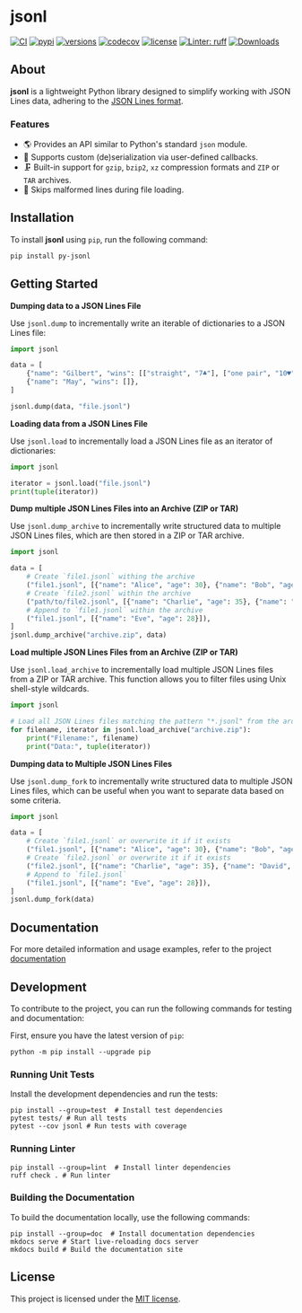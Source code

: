 # jsonl

[![CI](https://github.com/rmoralespp/jsonl/workflows/CI/badge.svg)](https://github.com/rmoralespp/jsonl/actions?query=event%3Arelease+workflow%3ACI)
[![pypi](https://img.shields.io/pypi/v/py-jsonl.svg)](https://pypi.python.org/pypi/py-jsonl)
[![versions](https://img.shields.io/pypi/pyversions/py-jsonl.svg)](https://github.com/rmoralespp/jsonl)
[![codecov](https://codecov.io/gh/rmoralespp/jsonl/branch/main/graph/badge.svg)](https://app.codecov.io/gh/rmoralespp/jsonl)
[![license](https://img.shields.io/github/license/rmoralespp/jsonl.svg)](https://github.com/rmoralespp/jsonl/blob/main/LICENSE)
[![Linter: ruff](https://img.shields.io/badge/linter-_ruff-orange)](https://github.com/charliermarsh/ruff)
[![Downloads](https://pepy.tech/badge/py-jsonl)](https://pepy.tech/project/py-jsonl)

## About

**jsonl** is a lightweight Python library designed to simplify working with JSON Lines data, adhering to
the [JSON Lines format](https://jsonlines.org/).

### Features

- 🌎 Provides an API similar to Python's standard `json` module.
- 🚀 Supports custom (de)serialization via user-defined callbacks.
- 🗜️ Built-in support for `gzip`, `bzip2`, `xz` compression formats and `ZIP` or `TAR` archives.
- 🔧 Skips malformed lines during file loading.

## Installation

To install **jsonl** using `pip`, run the following command:

```bash
pip install py-jsonl
```

## Getting Started

**Dumping data to a JSON Lines File**

Use `jsonl.dump` to incrementally write an iterable of dictionaries to a JSON Lines file:

```python
import jsonl

data = [
    {"name": "Gilbert", "wins": [["straight", "7♣"], ["one pair", "10♥"]]},
    {"name": "May", "wins": []},
]

jsonl.dump(data, "file.jsonl")
```

**Loading data from a JSON Lines File**

Use `jsonl.load` to incrementally load a JSON Lines file as an iterator of dictionaries:

```python
import jsonl

iterator = jsonl.load("file.jsonl")
print(tuple(iterator))
```

**Dump multiple JSON Lines Files into an Archive (ZIP or TAR)**

Use `jsonl.dump_archive` to incrementally write structured data to multiple JSON Lines files, 
which are then stored in a ZIP or TAR archive.

```python
import jsonl

data = [
    # Create `file1.jsonl` withing the archive
    ("file1.jsonl", [{"name": "Alice", "age": 30}, {"name": "Bob", "age": 25}]),
    # Create `file2.jsonl` within the archive
    ("path/to/file2.jsonl", [{"name": "Charlie", "age": 35}, {"name": "David", "age": 40}]),
    # Append to `file1.jsonl` within the archive
    ("file1.jsonl", [{"name": "Eve", "age": 28}]),
]
jsonl.dump_archive("archive.zip", data)
```

**Load multiple JSON Lines Files from an Archive (ZIP or TAR)**

Use `jsonl.load_archive` to incrementally load multiple JSON Lines files from a ZIP or TAR archive. 
This function allows you to filter files using Unix shell-style wildcards.

```python
import jsonl

# Load all JSON Lines files matching the pattern "*.jsonl" from the archive
for filename, iterator in jsonl.load_archive("archive.zip"):
    print("Filename:", filename)
    print("Data:", tuple(iterator))
```

**Dumping data to Multiple JSON Lines Files**

Use `jsonl.dump_fork` to incrementally write structured data to multiple JSON Lines files, 
which can be useful when you want to separate data based on some criteria.

```python
import jsonl

data = [
    # Create `file1.jsonl` or overwrite it if it exists
    ("file1.jsonl", [{"name": "Alice", "age": 30}, {"name": "Bob", "age": 25}]),
    # Create `file2.jsonl` or overwrite it if it exists
    ("file2.jsonl", [{"name": "Charlie", "age": 35}, {"name": "David", "age": 40}]),
    # Append to `file1.jsonl`
    ("file1.jsonl", [{"name": "Eve", "age": 28}]),
]
jsonl.dump_fork(data)
```

## Documentation

For more detailed information and usage examples, refer to the
project [documentation](https://rmoralespp.github.io/jsonl/)

## Development

To contribute to the project, you can run the following commands for testing and documentation:

First, ensure you have the latest version of `pip`:

```python -m pip install --upgrade pip```

### Running Unit Tests

Install the development dependencies and run the tests:

```
pip install --group=test  # Install test dependencies
pytest tests/ # Run all tests
pytest --cov jsonl # Run tests with coverage
```

### Running Linter

```
pip install --group=lint  # Install linter dependencies
ruff check . # Run linter
```

### Building the Documentation

To build the documentation locally, use the following commands:

```
pip install --group=doc  # Install documentation dependencies
mkdocs serve # Start live-reloading docs server
mkdocs build # Build the documentation site
```

## License

This project is licensed under the [MIT license](LICENSE).
